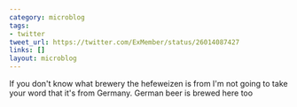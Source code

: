 ```yaml
---
category: microblog
tags:
- twitter
tweet_url: https://twitter.com/ExMember/status/26014087427
links: []
layout: microblog
---
```

If you don't know what brewery the hefeweizen is from I'm not going to take your word that it's from Germany. German beer is brewed here too
